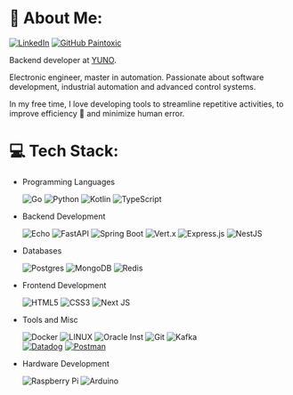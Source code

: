 # 👋 About Me:
[![LinkedIn](https://img.shields.io/badge/-juanMaAV92-blue?style=flat-square&logo=linkedin&logoColor=white)](https://www.linkedin.com/in/juanmaav92/) 
[![GitHub Paintoxic](https://img.shields.io/github/followers/juanMaAV92?label=follow&style=social)](https://github.com/juanMaAV92)

Backend developer at [YUNO](https://www.y.uno/).

Electronic engineer, master in automation. Passionate about software development, industrial automation and advanced control systems.

In my free time, I love developing tools to streamline repetitive activities, to improve efficiency 🚀 and minimize human error.



# 💻 Tech Stack:

- Programming Languages

    ![Go](https://img.shields.io/badge/Go-00ADD8?style=flat-square&logo=go&logoColor=white)
    ![Python](https://img.shields.io/badge/python-3670A0?style=flat-square&logo=python&logoColor=ffdd54)
    ![Kotlin](https://img.shields.io/badge/kotlin-0095D5?style=flat-square&logo=kotlin&logoColor=white)
    ![TypeScript](https://img.shields.io/badge/typescript-%23007ACC.svg?style=flat-square&logo=typescript&logoColor=white)

- Backend Development

    ![Echo](https://img.shields.io/badge/Echo-000000?style=flat-square&logo=go&logoColor=white)
    ![FastAPI](https://img.shields.io/badge/FastAPI-005571?style=flat-square&logo=fastapi)
    ![Spring Boot](https://img.shields.io/badge/Spring%20Boot-6DB33F?style=flat-square&logo=spring&logoColor=white)
    ![Vert.x](https://img.shields.io/badge/Vert.x-4EAA25?style=flat-square&logo=eclipse-vert.x&logoColor=white)
    ![Express.js](https://img.shields.io/badge/express.js-%23404d59.svg?style=flat-square&logo=express&logoColor=%2361DAFB)
    ![NestJS](https://img.shields.io/badge/nestjs-%23E0234E.svg?style=flat-square&logo=nestjs&logoColor=white)

- Databases

    ![Postgres](https://img.shields.io/badge/postgres-%23316192.svg?style=flat-square&logo=postgresql&logoColor=white)
    ![MongoDB](https://img.shields.io/badge/MongoDB-%234ea94b.svg?style=flat-square&logo=mongodb&logoColor=white)
    ![Redis](https://img.shields.io/badge/Redis-%23DC382D.svg?style=flat-square&logo=redis&logoColor=white)  
    

- Frontend Development

    ![HTML5](https://img.shields.io/badge/html5-%23E34F26.svg?style=flat-square&logo=html5&logoColor=white)
    ![CSS3](https://img.shields.io/badge/css3-%231572B6.svg?style=flat-square&logo=css3&logoColor=white)
    ![Next JS](https://img.shields.io/badge/Next-black?style=flat-square&logo=next.js&logoColor=white)



- Tools and Misc

    ![Docker](https://img.shields.io/badge/docker-%230db7ed.svg?style=flat-square&logo=docker&logoColor=white)
    ![LINUX](https://img.shields.io/badge/Linux-FCC624?style=flat-square&logo=linux&logoColor=black)
    ![Oracle Inst](https://img.shields.io/badge/Oracle-F80000?style=flat-square&logo=oracle&logoColor=white)
    ![Git](https://img.shields.io/badge/git-%23F05033.svg?style=flat-square&logo=git&logoColor=white)
    ![Kafka](https://img.shields.io/badge/Apache%20Kafka-%2300708A.svg?style=flat-square&logo=apache-kafka&logoColor=white)  
    [![Datadog](https://img.shields.io/badge/Datadog-632CA6?style=flat-square&logo=datadog&logoColor=white)](https://www.datadoghq.com/)
    [![Postman](https://img.shields.io/badge/Postman-FF6C37?style=flat-square&logo=postman&logoColor=white)](https://www.postman.com/)



- Hardware Development

    ![Raspberry Pi](https://img.shields.io/badge/-RaspberryPi-C51A4A?style=flat-square&logo=Raspberry-Pi)
    ![Arduino](https://img.shields.io/badge/-Arduino-00979D?style=flat-square&logo=Arduino&logoColor=white)

